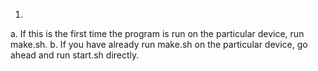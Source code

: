 1.
  a. If this is the first time the program is run on the particular         device, run make.sh.
  b. If you have already run make.sh on the particular device, go ahead and run start.sh directly.
  
